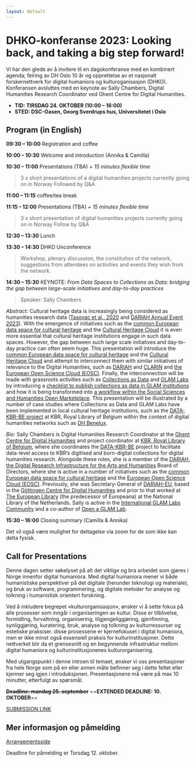 ```yaml
---
layout: default
---
```


#  DHKO-konferanse 2023: Looking back, and taking a big step forward!
Vi har den glede av å invitere til en dagskonferanse med en kombinert agenda; feiring av DH Oslo 10 år og opprettelse av et nasjonalt forskernettverk for digital humaniora og kulturoganisasjon (DHKO). Konferansen avsluttes med en keynote av Sally Chambers, Digital Humanities Research Coordinator ved Ghent Centre for Digital Humanities.

- **TID: TIRSDAG 24. OKTOBER (10:00 – 16:00)**
- **STED:  DSC-Oasen, Georg Sverdrups hus, Universitetet i Oslo**

## Program (in English)
**09:30 – 10:00** Registration and coffee


**10:00 – 10:30** Welcome and introduction (Annika & Camilla)


**10:30 – 11:00** Presentations (TBA) *+ 15 minutes flexible time*


>3 x short presentations of a digital humanities projects currently going on in Norway
Followed by Q&A


**11:00 – 11:15** coffee/tea break

**11:15 – 12:00** Presentations (TBA) *+ 15 minutes flexible time*


>3 x short presentation of digital humanities projects currently going on in Norway
Follow by Q&A


**12:30 – 13:30** Lunch


**13:30 – 14:30** DHKO Unconference

>Workshop, plenary discussion, the constitution of the network, suggestions from attendees on activities and events they wish from the network.


**14:30 – 15:30** KEYNOTE: *From Data Spaces to Collections as Data: bridging the gap between large-scale initiatives and day-to-day practices*
>Speaker: Sally Chambers

*Abstract:* Cultural heritage data is increasingly being considered as humanities research data ([Tasovac et al., 2020](https://hal.archives-ouvertes.fr/hal-02961317) and [DARIAH Annual Event 2023](https://www.dariah.eu/2023/07/07/recap-of-the-annual-event-2023-cultural-heritage-data-as-humanities-research-data/)). With the emergence of initiatives such as the [common European data space for cultural heritage](https://pro.europeana.eu/page/common-european-data-space-for-cultural-heritage) and the [Cultural Heritage Cloud](https://research-and-innovation.ec.europa.eu/research-area/social-sciences-and-humanities/cultural-heritage-and-cultural-and-creative-industries-ccis/cultural-heritage-cloud_en) it is even more essential that cultural heritage institutions engage in such data spaces. However, the gap between such large scale initiatives and day-to-day practice can often seem huge. This presentation will introduce the [common European data space for cultural heritage](https://pro.europeana.eu/page/common-european-data-space-for-cultural-heritage) and the [Cultural Heritage Cloud](https://research-and-innovation.ec.europa.eu/research-area/social-sciences-and-humanities/cultural-heritage-and-cultural-and-creative-industries-ccis/cultural-heritage-cloud_en) and attempt to interconnect them with similar initiatives of relevance to the Digital Humanities, such as [DARIAH](https://www.dariah.eu) and [CLARIN](https://www.clarin.eu) and [the European Open Science Cloud (EOSC)](https://ec.europa.eu/info/research-and-innovation/strategy/strategy-2020-2024/our-digital-future/open-science/european-open-science-cloud-eosc_en). Finally, the interconnection will be made with grassroots activities such as [Collections as Data](https://collectionsasdata.github.io) and [GLAM Labs](https://glamlabs.io) by introducing a [checklist to publish collections as data in GLAM institutions](https://arxiv.org/abs/2304.02603) and how it is being transformed into [a workflow within the Social Sciences and Humanities Open Marketplace](https://marketplace.sshopencloud.eu/workflow/I3JvP6). This presentation will be illustrated by a number of case studies where Collections as Data and GLAM Labs have been implemented in local cultural heritage institutions, such as the [DATA-KBR-BE project](https://www.kbr.be/en/projects/data-kbr-be/) at KBR, Royal Library of Belgium within the context of digital humanities networks such as [DH Benelux](https://dhbenelux.org). 

*Bio:* Sally Chambers is Digital Humanities Research Coordinator at the [Ghent Centre for Digital Humanities](https://www.ghentcdh.ugent.be/) and project coordinator at [KBR, Royal Library of Belgium](https://www.kbr.be/en/), where she coordinates the [DATA-KBR-BE](https://www.kbr.be/en/projects/data-kbr-be/) project to facilitate data-level access to KBR’s digitised and born-digital collections for digital humanities research. Alongside these roles, she is a member of the [DARIAH, the Digital Research Infrastructure for the Arts and Humanities](https://www.dariah.eu/) Board of Directors, where she is active in a number of initiatives such as the [common European data space for cultural heritage](https://digital-strategy.ec.europa.eu/en/news/deployment-common-european-data-space-cultural-heritage#:~:text=The%20common%20European%20data%20space%20for%20cultural%20heritage%20is%20an,published%20on%2010%20April%202022.) and the [European Open Science Cloud (EOSC)](https://ec.europa.eu/info/research-and-innovation/strategy/strategy-2020-2024/our-digital-future/open-science/european-open-science-cloud-eosc_en). 
Previously, she was Secretary-General of [DARIAH-EU](https://www.dariah.eu/), based in the [Göttingen Centre for Digital Humanities](https://www.gcdh.de/en/welcome/) and prior to that worked at [The European Library](https://www.europeana.eu/en/TEL) (the predecessor of Europeana) at the National Library of the Netherlands. Sally is active in the [International GLAM Labs Community](https://glamlabs.io) and a co-author of [Open a GLAM Lab](https://glamlabs.io/books/open-a-glam-lab/).


**15:30 – 16:00** Closing summary (Camilla & Annika)



Det vil også være mulighet for deltagelse via zoom for de som ikke kan delta fysisk.

## Call for Presentations
Denne dagen setter søkelyset på alt det viktige og bra arbeidet som gjøres i Norge innenfor digital humaniora. Med digital humaniora mener vi både humanistiske perspektiver på det digitale (herunder teknologi og materiale), og bruk av software, programmering, og digitale metoder for analyse og tolkning i humanistisk orientert forskning.

Ved å inkludere begrepet «kulturorganisasjon», ønsker vi å sette fokus på alle prosesser som inngår i organiseringen av kultur. Disse er tilblivelse, formidling, forvaltning, organisering, tilgjengeliggjøring, gjenfinning, synliggjøring, kuratering, bruk, analyse og tolkning av kulturressurser og estetiske praksiser. disse prosessene er kjernefokuset i digital humaniora, men er ikke minst også essensiell praksis for kulturinstitusjoner. Dette nettverket blir da et grensesnitt og en begynnende infrastruktur mellom digital humaniora og kulturinstitusjonenes kulturorganisering.

Med utgangspunkt i denne introen til temaet, ønsker vi oss presentasjoner fra hele Norge som på en eller annen måte befinner seg i dette feltet eller kjenner seg igjen i introduksjonen. Presentasjonene må være på max 10 minutter, etterfulgt av spørsmål. 

~~**Deadline: mandag 25. september**~~ ==**EXTENDED DEADLINE: 10. OKTOBER**== 

[SUBMISSION LINK](https://uio.pameldingssystem.no/dhko-seminar-1)

## Mer informasjon og påmelding

[Arrangementsside](https://www.ub.uio.no/english/courses-events/events/uhs/2023/digital-humanities-in-norway.html)

Deadline for påmelding er Torsdag 12. oktober. 


